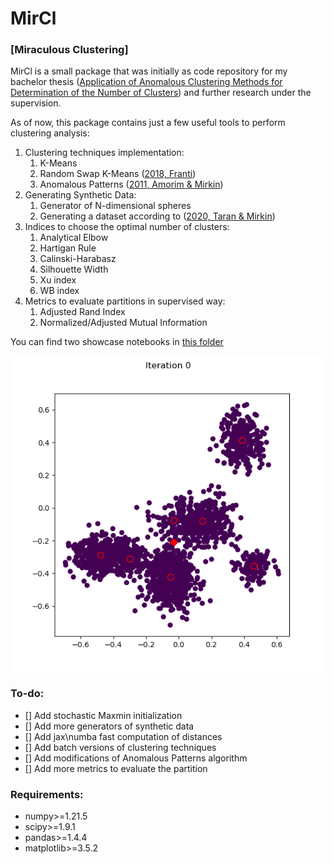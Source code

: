 # MirCl

### [Miraculous Clustering]

MirCl is a small package that was initially as code repository
for my bachelor thesis ([Application of Anomalous Clustering 
Methods for Determination оf the Number of Clusters](https://www.hse.ru/en/edu/vkr/469631392)) 
and further research under the supervision.

As of now, this package contains just a few useful tools to
perform clustering analysis:

1. Clustering techniques implementation:
   1. K-Means 
   2. Random Swap K-Means ([2018, Franti](https://link.springer.com/article/10.1186/s40537-018-0122-y))
   3. Anomalous Patterns ([2011, Amorim & Mirkin](https://www.sciencedirect.com/science/article/pii/S0031320311003517))
2. Generating Synthetic Data:
   1. Generator of N-dimensional spheres
   2. Generating a dataset according to ([2020, Taran & Mirkin](https://link.springer.com/article/10.1007/s40685-019-00106-9))
3. Indices to choose the optimal number of clusters:
   1. Analytical Elbow
   2. Hartigan Rule
   3. Calinski-Harabasz
   4. Silhouette Width
   5. Xu index
   6. WB index
4. Metrics to evaluate partitions in supervised way:
   1. Adjusted Rand Index
   2. Normalized/Adjusted Mutual Information

You can find two showcase notebooks in [this folder](showcase/)

![Miraculous Example](/showcase/pics/km_example.gif)

### To-do:

- [] Add stochastic Maxmin initialization
- [] Add more generators of synthetic data
- [] Add jax\numba fast computation of distances
- [] Add batch versions of clustering techniques
- [] Add modifications of Anomalous Patterns algorithm
- [] Add more metrics to evaluate the partition

### Requirements:

* numpy>=1.21.5
* scipy>=1.9.1
* pandas>=1.4.4
* matplotlib>=3.5.2